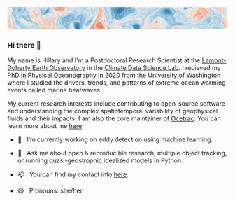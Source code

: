 
![](https://github.com/hscannell/hscannell/blob/main/rclv.png)
### Hi there 👋
My name is Hillary and I'm a Postdoctoral Research Scientist at the [Lamont-Doherty Earth Observatory](https://www.ldeo.columbia.edu/) in the [Climate Data Science Lab](https://ocean-transport.github.io/cds_lab.html?source=post_page-----4bc4314ac02d----------------------). I recieved my PhD in Physical Oceanography in 2020 from the University of Washington where I studied the drivers, trends, and patterns of extreme ocean warming events called marine heatwaves.

My current research interests include contributing to open-source software and understanding the complex spatiotemporal variability of geophysical fluids and their impacts. I am also the core maintainer of [Ocetrac](https://ocetrac.readthedocs.io/en/latest/). You can learn more about me [here](https://www.hillaryscannell.com/)!

- 🔭 &nbsp;&nbsp;I’m currently working on eddy detection using machine learning.

- 💬 &nbsp;&nbsp;Ask me about open & reproducible research, multiple object tracking, or running quasi-geostrophic idealized models in Python. 

- 📫 &nbsp;&nbsp;You can find my contact info [here](https://www.ldeo.columbia.edu/user/scannell).

- 😄 &nbsp;&nbsp;Pronouns: she/her
<!--
**hscannell/hscannell** is a ✨ _special_ ✨ repository because its `README.md` (this file) appears on your GitHub profile.

Here are some ideas to get you started:

- 🔭 I’m currently working on ...
- 🌱 I’m currently learning ...
- 👯 I’m looking to collaborate on ...
- 🤔 I’m looking for help with ...
- 💬 Ask me about ...
- 📫 How to reach me: ...
- 😄 Pronouns: ...
- ⚡ Fun fact: ...
-->
